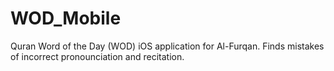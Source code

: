 # WOD_Mobile
Quran Word of the Day (WOD) iOS application for Al-Furqan.
Finds mistakes of incorrect pronounciation and recitation.
